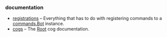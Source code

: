 ### documentation

- [registrations](https://github.com/Lee-matod/dev/wiki/registrations) – Everything that has to do with registering
  commands to
  a [commands.Bot](https://discordpy.readthedocs.io/en/latest/ext/commands/api.html#discord.ext.commands.Bot) instance.
- [cogs](https://github.com/Lee-matod/dev/wiki/cogs) –
  The [Root](https://github.com/Lee-matod/dev/wiki/cogs#class-devutilsbaseclassrootbot) cog documentation.